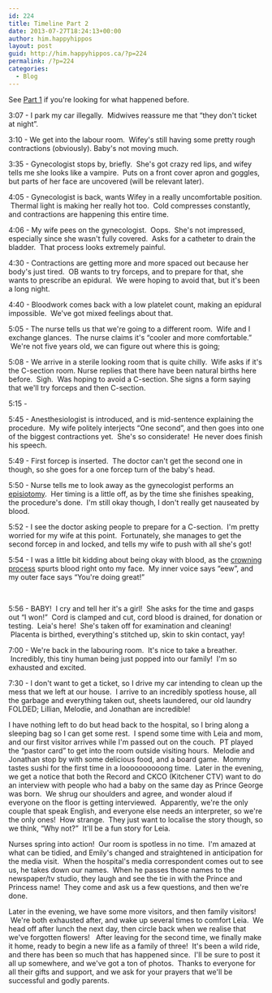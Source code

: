 ```yaml
---
id: 224
title: Timeline Part 2
date: 2013-07-27T18:24:13+00:00
author: him.happyhippos
layout: post
guid: http://him.happyhippos.ca/?p=224
permalink: /?p=224
categories:
  - Blog
---
```

See [Part 1](http://him.happyhippos.ca/?p=219 "Timeline") if you're looking for what happened before.

3:07 - I park my car illegally.  Midwives reassure me that &#8220;they don't ticket at night&#8221;.

3:10 - We get into the labour room.  Wifey's still having some pretty rough contractions (obviously). Baby's not moving much.

3:35 - Gynecologist stops by, briefly.  She's got crazy red lips, and wifey tells me she looks like a vampire.  Puts on a front cover apron and goggles, but parts of her face are uncovered (will be relevant later).

4:05 - Gynecologist is back, wants Wifey in a really uncomfortable position.  Thermal light is making her really hot too.  Cold compresses constantly, and contractions are happening this entire time.

4:06 - My wife pees on the gynecologist.  Oops.  She's not impressed, especially since she wasn't fully covered.  Asks for a catheter to drain the bladder.  That process looks extremely painful.

4:30 - Contractions are getting more and more spaced out because her body's just tired.  OB wants to try forceps, and to prepare for that, she wants to prescribe an epidural.  We were hoping to avoid that, but it's been a long night.

4:40 - Bloodwork comes back with a low platelet count, making an epidural impossible.  We've got mixed feelings about that.

5:05 - The nurse tells us that we're going to a different room.  Wife and I exchange glances.  The nurse claims it's &#8220;cooler and more comfortable.&#8221;  We're not five years old, we can figure out where this is going;

5:08 - We arrive in a sterile looking room that is quite chilly.  Wife asks if it's the C-section room. Nurse replies that there have been natural births here before.  Sigh.  Was hoping to avoid a C-section. She signs a form saying that we'll try forceps and then C-section.

5:15 -

5:45 - Anesthesiologist is introduced, and is mid-sentence explaining the procedure.  My wife politely interjects &#8220;One second&#8221;, and then goes into one of the biggest contractions yet.  She's so considerate!  He never does finish his speech.

5:49 - First forcep is inserted.  The doctor can't get the second one in though, so she goes for a one forcep turn of the baby's head.

5:50 - Nurse tells me to look away as the gynecologist performs an [episiotomy](http://en.wikipedia.org/wiki/Episiotomy).  Her timing is a little off, as by the time she finishes speaking, the procedure's done.  I'm still okay though, I don't really get nauseated by blood.

5:52 - I see the doctor asking people to prepare for a C-section.  I'm pretty worried for my wife at this point.  Fortunately, she manages to get the second forcep in and locked, and tells my wife to push with all she's got!

5:54 - I was a little bit kidding about being okay with blood, as the [crowning process](http://www.pregnancy.org/article/what-expect-when-babys-crowning) spurts blood right onto my face.  My inner voice says &#8220;eew&#8221;, and my outer face says &#8220;You're doing great!&#8221;

&nbsp;

5:56 - BABY!  I cry and tell her it's a girl!  She asks for the time and gasps out &#8220;I won!&#8221;  Cord is clamped and cut, cord blood is drained, for donation or testing.  Leia's here!  She's taken off for examination and cleaning!  Placenta is birthed, everything's stitched up, skin to skin contact, yay!

7:00 - We're back in the labouring room.  It's nice to take a breather.  Incredibly, this tiny human being just popped into our family!  I'm so exhausted and excited.

7:30 - I don't want to get a ticket, so I drive my car intending to clean up the mess that we left at our house.  I arrive to an incredibly spotless house, all the garbage and everything taken out, sheets laundered, our old laundry FOLDED; Lillian, Melodie, and Jonathan are incredible!

I have nothing left to do but head back to the hospital, so I bring along a sleeping bag so I can get some rest.  I spend some time with Leia and mom, and our first visitor arrives while I'm passed out on the couch.  PT played the &#8220;pastor card&#8221; to get into the room outside visiting hours.  Melodie and Jonathan stop by with some delicious food, and a board game.  Mommy tastes sushi for the first time in a loooooooooong time.  Later in the evening, we get a notice that both the Record and CKCO (Kitchener CTV) want to do an interview with people who had a baby on the same day as Prince George was born.  We shrug our shoulders and agree, and wonder aloud if everyone on the floor is getting interviewed.  Apparently, we're the only couple that speak English, and everyone else needs an interpreter, so we're the only ones!  How strange.  They just want to localise the story though, so we think, &#8220;Why not?&#8221;  It'll be a fun story for Leia.

Nurses spring into action!  Our room is spotless in no time.  I'm amazed at what can be tidied, and Emily's changed and straightened in anticipation for the media visit.  When the hospital's media correspondent comes out to see us, he takes down our names.  When he passes those names to the newspaper/tv studio, they laugh and see the tie in with the Prince and Princess name!  They come and ask us a few questions, and then we're done.

Later in the evening, we have some more visitors, and then family visitors!  We're both exhausted after, and wake up several times to comfort Leia.  We head off after lunch the next day, then circle back when we realise that we've forgotten flowers!   After leaving for the second time, we finally make it home, ready to begin a new life as a family of three!  It's been a wild ride, and there has been so much that has happened since.  I'll be sure to post it all up somewhere, and we've got a ton of photos.  Thanks to everyone for all their gifts and support, and we ask for your prayers that we'll be successful and godly parents.

&nbsp;